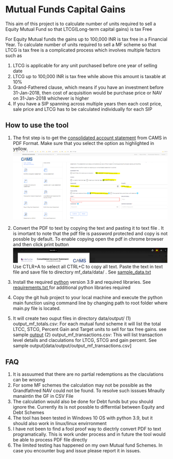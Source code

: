 # Mutual Funds Capital Gains
This aim of this project is to calculate number of units required to sell a Equity Mutual Fund so that LTCG(Long-term capital gains) is tax Free

For Equity Mutual funds the gains up to 100,000 INR is tax free in a Financial Year. To calculate number of units required to sell a MF scheme so that LTCG is tax free is a complicated process which involves multiple factors such as
1. LTCG is applicable for any unit purchased before one year of selling date
2. LTCG up to 100,000 INR is tax free while above this amount is taxable at 10% 
3. Grand-Fathered clause, which means if you have an investment before 31-Jan-2018, then cost of acquisition would be  purchase price or NAV on 31-Jan-2018 whichever is higher
4. If you have a SIP spanning across multiple years then each cost price, sale price and LTCG has to be calculated individually for each SIP

## How to use the tool
1. The frst step is to get the [consolidated account statement](https://new.camsonline.com/Investors/Statements/Consolidated-Account-Statement) from CAMS in PDF Format. Make sure that you select the option as highlighted in yellow. ![screenshot](https://github.com/ajayrawatsap/mf_data/blob/master/data/assets/cams.PNG)

3. Convert the PDF to text by copying the text and pasting it to  text file . 
    It is imortant to note that the pdf file is password protected and copy is not possble by default. 
    To enable copying open the pdf in chrome browser and then click print button ![print](https://github.com/ajayrawatsap/mf_data/blob/master/data/assets/print_chrome.PNG)
    Use CTLR+A to select all CTRL+C to copy all text. Paste the text in text file and save file to directory  mf_data/data/ . See [sample_data.txt](/data/sample_data.txt)
5. Install the required [python](https://www.python.org/downloads/)  version 3.9 and required libraries.
   See [requirements.txt ](/requirements.txt) for additional python libraries required
7. Copy the git hub project to your local machine and execute the python main function using command line by changing path to root folder where main.py file is located.
8. It will create two ouput files in directory  data/output/
   (1) output_mf_totals.csv: For each mutual fund scheme it will list the total LTCC, STCG, Percent  Gain and Target units to sell for tax free gains. see sample [output](data/output/output_mf_totals.csv)
   (2) output_mf_transactions.csv: This will list transaction level details and claculations for LTCG, STCG and gain percent. See sample output[data/output/output_mf_transactions.csv]


## FAQ
1. It is assuumed that there are no partial redemptions as the claculations can be wroong
2. For some MF schemes the calculation may not be possible as the Grandfathred NAV could not be found. To resolve such isssues Mnaully manaintin the GF in CSV File
3. The calculation would also be done for Debt funds but you should ignore the. Currently its is not possble to differntial between Equity and Debt Schemes
4. The tool has been tested in Windows 10 OS with python 3.9, but it should also work in linux/linux envirronment
5. I have not been to find a fool proof way to diectrly convert PDF to text programatically. This is work under process and in future the tool would be able to process PDF file directly
6. The limited testing has happened on my own Mutual fund Schemes. In case you encounter bug and issue please report it in issues.

